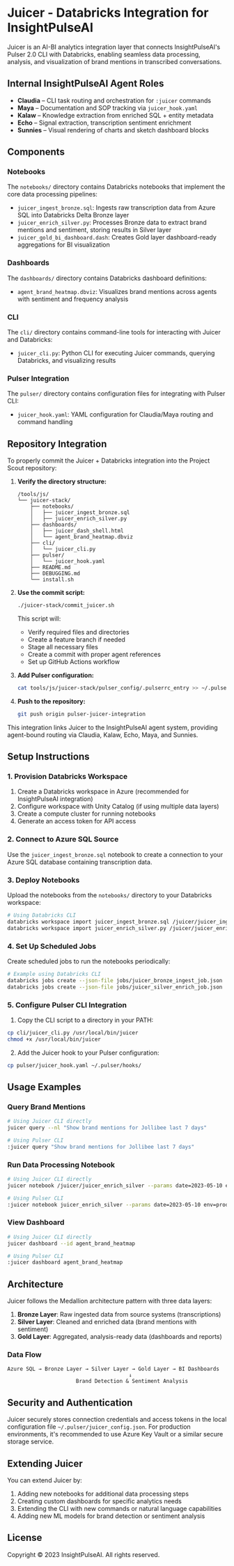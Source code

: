 # Juicer - Databricks Integration for InsightPulseAI

Juicer is an AI-BI analytics integration layer that connects InsightPulseAI's Pulser 2.0 CLI with Databricks, enabling seamless data processing, analysis, and visualization of brand mentions in transcribed conversations.

## Internal InsightPulseAI Agent Roles

- **Claudia** – CLI task routing and orchestration for `:juicer` commands
- **Maya** – Documentation and SOP tracking via `juicer_hook.yaml`
- **Kalaw** – Knowledge extraction from enriched SQL + entity metadata
- **Echo** – Signal extraction, transcription sentiment enrichment
- **Sunnies** – Visual rendering of charts and sketch dashboard blocks

## Components

### Notebooks

The `notebooks/` directory contains Databricks notebooks that implement the core data processing pipelines:

- `juicer_ingest_bronze.sql`: Ingests raw transcription data from Azure SQL into Databricks Delta Bronze layer
- `juicer_enrich_silver.py`: Processes Bronze data to extract brand mentions and sentiment, storing results in Silver layer
- `juicer_gold_bi_dashboard.dash`: Creates Gold layer dashboard-ready aggregations for BI visualization

### Dashboards

The `dashboards/` directory contains Databricks dashboard definitions:

- `agent_brand_heatmap.dbviz`: Visualizes brand mentions across agents with sentiment and frequency analysis

### CLI

The `cli/` directory contains command-line tools for interacting with Juicer and Databricks:

- `juicer_cli.py`: Python CLI for executing Juicer commands, querying Databricks, and visualizing results

### Pulser Integration

The `pulser/` directory contains configuration files for integrating with Pulser CLI:

- `juicer_hook.yaml`: YAML configuration for Claudia/Maya routing and command handling

## Repository Integration

To properly commit the Juicer + Databricks integration into the Project Scout repository:

1. **Verify the directory structure:**
   ```
   /tools/js/
   └── juicer-stack/
       ├── notebooks/
       │   ├── juicer_ingest_bronze.sql
       │   ├── juicer_enrich_silver.py
       ├── dashboards/
       │   ├── juicer_dash_shell.html
       │   └── agent_brand_heatmap.dbviz
       ├── cli/
       │   └── juicer_cli.py
       ├── pulser/
       │   └── juicer_hook.yaml
       ├── README.md
       ├── DEBUGGING.md
       └── install.sh
   ```

2. **Use the commit script:**
   ```bash
   ./juicer-stack/commit_juicer.sh
   ```
   This script will:
   - Verify required files and directories
   - Create a feature branch if needed
   - Stage all necessary files
   - Create a commit with proper agent references
   - Set up GitHub Actions workflow

3. **Add Pulser configuration:**
   ```bash
   cat tools/js/juicer-stack/pulser_config/.pulserrc_entry >> ~/.pulserrc
   ```

4. **Push to the repository:**
   ```bash
   git push origin pulser-juicer-integration
   ```

This integration links Juicer to the InsightPulseAI agent system, providing agent-bound routing via Claudia, Kalaw, Echo, Maya, and Sunnies.

## Setup Instructions

### 1. Provision Databricks Workspace

1. Create a Databricks workspace in Azure (recommended for InsightPulseAI integration)
2. Configure workspace with Unity Catalog (if using multiple data layers)
3. Create a compute cluster for running notebooks
4. Generate an access token for API access

### 2. Connect to Azure SQL Source

Use the `juicer_ingest_bronze.sql` notebook to create a connection to your Azure SQL database containing transcription data.

### 3. Deploy Notebooks

Upload the notebooks from the `notebooks/` directory to your Databricks workspace:

```bash
# Using Databricks CLI
databricks workspace import juicer_ingest_bronze.sql /juicer/juicer_ingest_bronze -l SQL -o
databricks workspace import juicer_enrich_silver.py /juicer/juicer_enrich_silver -l PYTHON -o
```

### 4. Set Up Scheduled Jobs

Create scheduled jobs to run the notebooks periodically:

```bash
# Example using Databricks CLI
databricks jobs create --json-file jobs/juicer_bronze_ingest_job.json
databricks jobs create --json-file jobs/juicer_silver_enrich_job.json
```

### 5. Configure Pulser CLI Integration

1. Copy the CLI script to a directory in your PATH:

```bash
cp cli/juicer_cli.py /usr/local/bin/juicer
chmod +x /usr/local/bin/juicer
```

2. Add the Juicer hook to your Pulser configuration:

```bash
cp pulser/juicer_hook.yaml ~/.pulser/hooks/
```

## Usage Examples

### Query Brand Mentions

```bash
# Using Juicer CLI directly
juicer query --nl "Show brand mentions for Jollibee last 7 days"

# Using Pulser CLI
:juicer query "Show brand mentions for Jollibee last 7 days"
```

### Run Data Processing Notebook

```bash
# Using Juicer CLI directly
juicer notebook /juicer/juicer_enrich_silver --params date=2023-05-10 env=prod

# Using Pulser CLI
:juicer notebook juicer_enrich_silver --params date=2023-05-10 env=prod
```

### View Dashboard

```bash
# Using Juicer CLI directly
juicer dashboard --id agent_brand_heatmap

# Using Pulser CLI
:juicer dashboard agent_brand_heatmap
```

## Architecture

Juicer follows the Medallion architecture pattern with three data layers:

1. **Bronze Layer**: Raw ingested data from source systems (transcriptions)
2. **Silver Layer**: Cleaned and enriched data (brand mentions with sentiment)
3. **Gold Layer**: Aggregated, analysis-ready data (dashboards and reports)

### Data Flow

```
Azure SQL → Bronze Layer → Silver Layer → Gold Layer → BI Dashboards
                                       ↓
                      Brand Detection & Sentiment Analysis
```

## Security and Authentication

Juicer securely stores connection credentials and access tokens in the local configuration file `~/.pulser/juicer_config.json`. For production environments, it's recommended to use Azure Key Vault or a similar secure storage service.

## Extending Juicer

You can extend Juicer by:

1. Adding new notebooks for additional data processing steps
2. Creating custom dashboards for specific analytics needs
3. Extending the CLI with new commands or natural language capabilities
4. Adding new ML models for brand detection or sentiment analysis

## License

Copyright © 2023 InsightPulseAI. All rights reserved.